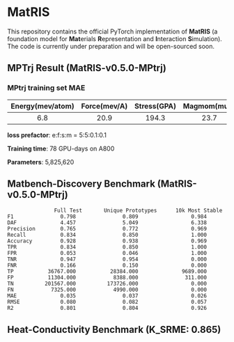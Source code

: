 # MatRIS
This repository contains the official PyTorch implementation of **MatRIS** (a foundation model for **Mat**erials **R**epresentation and **I**nteraction **S**imulation). 
The code is currently under preparation and will be open-sourced soon.

## MPTrj Result (MatRIS-v0.5.0-MPtrj)
### MPtrj training set MAE
| Energy(mev/atom) | Force(mev/A) | Stress(GPA) | Magmom(muB)|
|:--------:|:--------:|:--------:|:--------:|
|    6.8   |   20.9   |   194.3  |   23.7   |

**loss prefactor**: e:f:s:m = 5:5:0.1:0.1

**Training time**: 78 GPU-days on A800 

**Parameters**: 5,825,620

## Matbench-Discovery Benchmark (MatRIS-v0.5.0-MPtrj)
```
               Full Test       Unique Prototypes      10k Most Stable
F1               0.798               0.809                 0.984
DAF              4.457               5.049                 6.338
Precision        0.765               0.772                 0.969
Recall           0.834               0.850                 1.000
Accuracy         0.928               0.938                 0.969
TPR              0.834               0.850                 1.000
FPR              0.053               0.046                 1.000
TNR              0.947               0.954                 0.000
FNR              0.166               0.150                 0.000
TP           36767.000           28384.000              9689.000
FP           11304.000            8388.000               311.000
TN          201567.000          173726.000                 0.000
FN            7325.000            4990.000                 0.000
MAE              0.035               0.037                 0.026
RMSE             0.080               0.082                 0.057
R2               0.801               0.804                 0.926
```

##  Heat-Conductivity Benchmark (K_SRME: 0.865)
